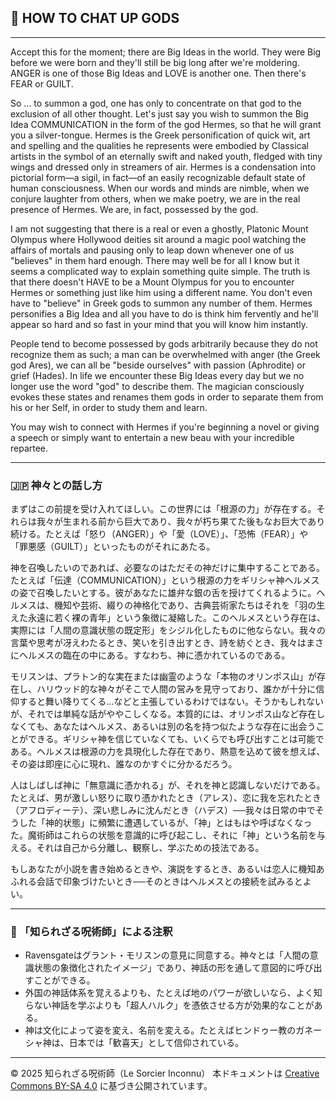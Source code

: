 ## 🧛 HOW TO CHAT UP GODS

---

Accept this for the moment; there are Big Ideas in the world. They were Big before we were born and they'll still be big long after we're moldering. ANGER is one of those Big Ideas and LOVE is another one. Then there's FEAR or GUILT. 

So ... to summon a god, one has only to concentrate on that god to the exclusion of all other thought. Let's just say you wish to summon the Big Idea COMMUNICATION in the form of the god Hermes, so that he will grant you a silver-tongue. Hermes is the Greek personification of quick wit, art and spelling and the qualities he represents were embodied by Classical artists in the symbol of an eternally swift and naked youth, fledged with tiny wings and dressed only in streamers of air. Hermes is a condensation into pictorial form—a sigil, in fact—of an easily recognizable default state of human consciousness. When our words and minds are nimble, when we conjure laughter from others, when we make poetry, we are in the real presence of Hermes. We are, in fact, possessed by the god.

I am not suggesting that there is a real or even a ghostly, Platonic Mount Olympus where Hollywood deities sit around a magic pool watching the affairs of mortals and pausing only to leap down whenever one of us "believes" in them hard enough. There may well be for all I know but it seems a complicated way to explain something quite simple. The truth is that there doesn't HAVE to be a Mount Olympus for you to encounter Hermes or something just like him using a different name. You don't even have to "believe" in Greek gods to summon any number of them. Hermes personifies a Big Idea and all you have to do is think him fervently and he'll appear so hard and so fast in your mind that you will know him instantly.

People tend to become possessed by gods arbitrarily because they do not recognize them as such; a man can be overwhelmed with anger (the Greek god Ares), we can all be "beside ourselves" with passion (Aphrodite) or grief (Hades). In life we encounter these Big Ideas every day but we no longer use the word "god" to describe them. The magician consciously evokes these states and renames them gods in order to separate them from his or her Self, in order to study them and learn. 

You may wish to connect with Hermes if you're beginning a novel or giving a speech or simply want to entertain a new beau with your incredible repartee.

---

### 🇯🇵 神々との話し方

まずはこの前提を受け入れてほしい。この世界には「根源の力」が存在する。それらは我々が生まれる前から巨大であり、我々が朽ち果てた後もなお巨大であり続ける。たとえば「怒り（ANGER）」や「愛（LOVE）」、「恐怖（FEAR）」や「罪悪感（GUILT）」といったものがそれにあたる。

神を召喚したいのであれば、必要なのはただその神だけに集中することである。たとえば「伝達（COMMUNICATION）」という根源の力をギリシャ神ヘルメスの姿で召喚したいとする。彼があなたに雄弁な銀の舌を授けてくれるように。ヘルメスは、機知や芸術、綴りの神格化であり、古典芸術家たちはそれを「羽の生えた永遠に若く裸の青年」という象徴に凝縮した。このヘルメスという存在は、実際には「人間の意識状態の既定形」をシジル化したものに他ならない。我々の言葉や思考が冴えわたるとき、笑いを引き出すとき、詩を紡ぐとき、我々はまさにヘルメスの臨在の中にある。すなわち、神に憑かれているのである。

モリスンは、プラトン的な実在または幽霊のような「本物のオリンポス山」が存在し、ハリウッド的な神々がそこで人間の営みを見守っており、誰かが十分に信仰すると舞い降りてくる…などと主張しているわけではない。そうかもしれないが、それでは単純な話がややこしくなる。本質的には、オリンポス山など存在しなくても、あなたはヘルメス、あるいは別の名を持つ似たような存在に出会うことができる。ギリシャ神を信じていなくても、いくらでも呼び出すことは可能である。ヘルメスは根源の力を具現化した存在であり、熱意を込めて彼を想えば、その姿は即座に心に現れ、誰なのかすぐに分かるだろう。

人はしばしば神に「無意識に憑かれる」が、それを神と認識しないだけである。たとえば、男が激しい怒りに取り憑かれたとき（アレス）、恋に我を忘れたとき（アフロディーテ）、深い悲しみに沈んだとき（ハデス）──我々は日常の中でそうした「神的状態」に頻繁に遭遇しているが、「神」とはもはや呼ばなくなった。魔術師はこれらの状態を意識的に呼び起こし、それに「神」という名前を与える。それは自己から分離し、観察し、学ぶための技法である。

もしあなたが小説を書き始めるときや、演説をするとき、あるいは恋人に機知あふれる会話で印象づけたいとき──そのときはヘルメスとの接続を試みるとよい。

---

### 🐌 「知られざる呪術師」による注釈

- Ravensgateはグラント・モリスンの意見に同意する。神々とは「人間の意識状態の象徴化されたイメージ」であり、神話の形を通して意図的に呼び出すことができる。
- 外国の神話体系を覚えるよりも、たとえば地のパワーが欲しいなら、よく知らない神話を学ぶよりも「超人ハルク」を憑依させる方が効果的なことがある。
- 神は文化によって姿を変え、名前を変える。たとえばヒンドゥー教のガネーシャ神は、日本では「歓喜天」として信仰されている。

---

© 2025 知られざる呪術師（Le Sorcier Inconnu） 
本ドキュメントは [Creative Commons BY-SA 4.0](https://creativecommons.org/licenses/by-sa/4.0/deed.ja) に基づき公開されています。
